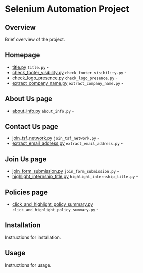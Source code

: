 # Selenium Automation Project

## Overview

Brief overview of the project.

## Homepage
-  [title.py](title.py) `title.py` - 
-  [check_footer_visibility.py](check_footer_visibility.py) `check_footer_visibility.py` -
-  [check_logo_presence.py](check_logo_presence.py) `check_logo_presence.py` -
-  [extract_company_name.py](extract_company_name.py) `extract_company_name.py` -


## About Us page
-  [about_info.py](about_info.py) `about_info.py` -


## Contact Us page
-  [join_tsf_network.py](join_tsf_network.py) `join_tsf_network.py` - 
-  [extract_email_address.py](extract_email_address.py) `extract_email_address.py` -


## Join Us page
-  [join_form_submission.py](join_form_submission.py) `join_form_submission.py` -
-  [highlight_internship_title.py](highlight_internship_title.py) `highlight_internship_title.py` -


## Policies page
- [click_and_highlight_policy_summary.py](click_and_highlight_policy_summary.py) `click_and_highlight_policy_summary.py` -


## Installation

Instructions for installation.

## Usage

Instructions for usage.
